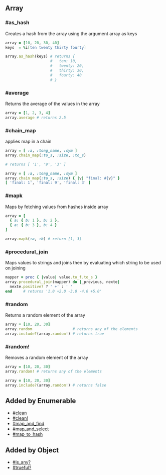 ## Array

### #as_hash
Creates a hash from the array using the argument array as keys

```ruby
array = [10, 20, 30, 40]
keys  = %i[ten twenty thirty fourty]

array.as_hash(keys) # returns {
                    #   ten: 10,
                    #   twenty: 20,
                    #   thirty: 30,
                    #   fourty: 40
                    # }
```

### #average
Returns the average of the values in the array

```ruby
array = [1, 2, 3, 4]
array.average # returns 2.5
```

### #chain_map
applies map in a chain

```ruby
array = [ :a, :long_name, :sym ]
array.chain_map(:to_s, :size, :to_s)

# returns [ '1', '9', '3' ]
```

```ruby
array = [ :a, :long_name, :sym ]
array.chain_map(:to_s, :size) { |v| "final: #{v}" }
[ 'final: 1', 'final: 9', 'final: 3' ]
```

### #mapk
Maps by fetching values from hashes inside array

```ruby
array = [
  { a: { b: 1 }, b: 2 },
  { a: { b: 3 }, b: 4 }
]

array.mapk(:a, :b) # return [1, 3]
```

### #procedural_join
Maps values to strings and joins then by evaluating which
string to be used on joining

```ruby
mapper = proc { |value| value.to_f.to_s }
array.procedural_join(mapper) do |_previous, nexte|
  nexte.positive? ? ' +' : ' '
end     # returns '1.0 +2.0 -3.0 -4.0 +5.0'
```

### #random
Returns a random element of the array

```ruby
array = [10, 20, 30]
array.random                  # returns any of the elements
array.include?(array.random!) # returns true
```

### #random!
Removes a random element of the array

```ruby
array = [10, 20, 30]
array.random! # returns any of the elements

array = [10, 20, 30]
array.include?(array.random!) # returns false
```

## Added by Enumerable
- [#clean](ENUMERABLE_README.md#clean)
- [#clean!](ENUMERABLE_README.md#clean!)
- [#map_and_find](ENUMERABLE_README.md#map_and_find)
- [#map_and_select](ENUMERABLE_README.md#map_and_select)
- [#map_to_hash](ENUMERABLE_README.md#map_to_hash)

## Added by Object
- [#is_any?](ENUMERABLE_README.md#is_any?)
- [#trueful?](ENUMERABLE_README.md#trueful?)
